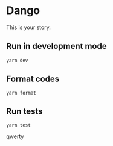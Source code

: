 # Dango

This is your story.

## Run in development mode

```
yarn dev
```

## Format codes

```
yarn format
```

## Run tests

```
yarn test
```
qwerty
